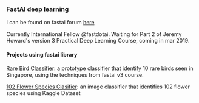 ### FastAI deep learning 

I can be found on fastai forum [here](https://forums.fast.ai/u/wyquek)

Currently International Fellow @fastdotai. Waiting for Part 2 of Jeremy Howard's version 3 Practical Deep Learning Course, coming in mar 2019.

#### Projects using fastai library


[Rare Bird Classifier](https://github.com/qwyeow/FastAI/blob/master/Singapore_Rare_Birds_Classifier-Prototype.ipynb): a prototype classifier that identify 10 rare birds seen in Singapore, using the techniques from fastai v3 course.

[102 Flower Species Clasifier](https://github.com/qwyeow/FastAI/blob/master/Kaggle_102_Flowers_Diff_Species.ipynb): an image classifier that identifies 102 flower species using Kaggle Dataset


